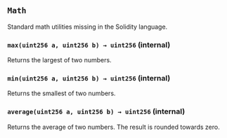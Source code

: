 ## `Math`



Standard math utilities missing in the Solidity language.


### `max(uint256 a, uint256 b) → uint256` (internal)



Returns the largest of two numbers.

### `min(uint256 a, uint256 b) → uint256` (internal)



Returns the smallest of two numbers.

### `average(uint256 a, uint256 b) → uint256` (internal)



Returns the average of two numbers. The result is rounded towards
zero.


